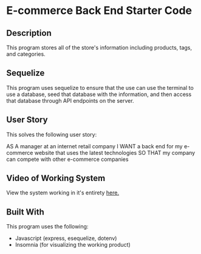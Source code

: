 # E-commerce Back End Starter Code

## Description
This program stores all of the store's information including products, tags, and categories.

## Sequelize
This program uses sequelize to ensure that the use can use the terminal to use a database, seed that database with the information, and then access that database through API endpoints on the server.

## User Story
This solves the following user story:

AS A manager at an internet retail company
I WANT a back end for my e-commerce website that uses the latest technologies
SO THAT my company can compete with other e-commerce companies

## Video of Working System
View the system working in it's entirety [here.](https://drive.google.com/file/d/1hU9mR_AkGIyhLdp6cYDnS4Km_gY1Sfg3/view)

## Built With
This program uses the following:
* Javascript (express, esequelize, dotenv)
* Insomnia (for visualizing the working product)
